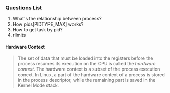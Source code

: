 ### Questions List

1. What's the relationship between process?
2. How pids[PIDTYPE_MAX] works?
3. How to get task by pid?
4. rlimits

#### Hardware Context

> The set of data that must be loaded into the registers before the process resumes its execution on the CPU is called the _hardware context_.
> The hardware context is a subset of the process execution conext.
> In Linux, a part of the hardware context of a process is stored in the process descriptor, while the remaining part is saved in the Kernel Mode stack.

